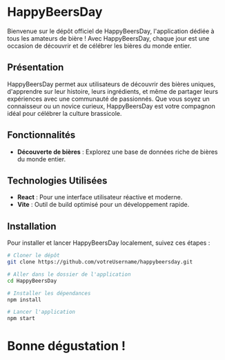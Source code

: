 # HappyBeersDay

Bienvenue sur le dépôt officiel de HappyBeersDay, l'application dédiée à tous les amateurs de bière ! Avec HappyBeersDay, chaque jour est une occasion de découvrir et de célébrer les bières du monde entier.

## Présentation

HappyBeersDay permet aux utilisateurs de découvrir des bières uniques, d'apprendre sur leur histoire, leurs ingrédients, et même de partager leurs expériences avec une communauté de passionnés. Que vous soyez un connaisseur ou un novice curieux, HappyBeersDay est votre compagnon idéal pour célébrer la culture brassicole.

## Fonctionnalités

- **Découverte de bières** : Explorez une base de données riche de bières du monde entier.

## Technologies Utilisées

- **React** : Pour une interface utilisateur réactive et moderne.
- **Vite** : Outil de build optimisé pour un développement rapide.

## Installation

Pour installer et lancer HappyBeersDay localement, suivez ces étapes :

```bash
# Cloner le dépôt
git clone https://github.com/votreUsername/happybeersday.git

# Aller dans le dossier de l'application
cd HappyBeersDay

# Installer les dépendances
npm install

# Lancer l'application
npm start

```

# Bonne dégustation ! 

